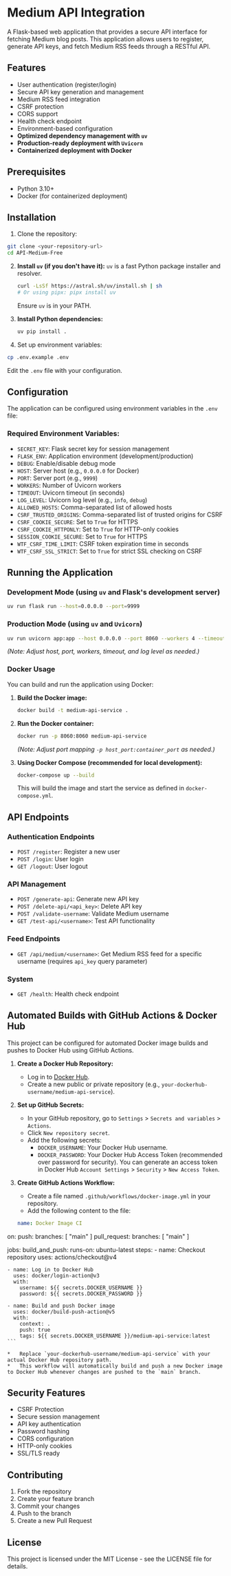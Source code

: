 # Medium API Integration

A Flask-based web application that provides a secure API interface for fetching Medium blog posts. This application allows users to register, generate API keys, and fetch Medium RSS feeds through a RESTful API.

## Features

- User authentication (register/login)
- Secure API key generation and management
- Medium RSS feed integration
- CSRF protection
- CORS support
- Health check endpoint
- Environment-based configuration
- **Optimized dependency management with `uv`**
- **Production-ready deployment with `Uvicorn`**
- **Containerized deployment with Docker**

## Prerequisites

- Python 3.10+
- Docker (for containerized deployment)

## Installation

1. Clone the repository:
```bash
git clone <your-repository-url>
cd API-Medium-Free
```

2. **Install `uv` (if you don't have it):**
   `uv` is a fast Python package installer and resolver.
   ```bash
   curl -LsSf https://astral.sh/uv/install.sh | sh
   # Or using pipx: pipx install uv
   ```
   Ensure `uv` is in your PATH.

3. **Install Python dependencies:**
   ```bash
   uv pip install .
   ```

4. Set up environment variables:
```bash
cp .env.example .env
```
Edit the `.env` file with your configuration.

## Configuration

The application can be configured using environment variables in the `.env` file:

### Required Environment Variables:
- `SECRET_KEY`: Flask secret key for session management
- `FLASK_ENV`: Application environment (development/production)
- `DEBUG`: Enable/disable debug mode
- `HOST`: Server host (e.g., `0.0.0.0` for Docker)
- `PORT`: Server port (e.g., `9999`)
- `WORKERS`: Number of Uvicorn workers
- `TIMEOUT`: Uvicorn timeout (in seconds)
- `LOG_LEVEL`: Uvicorn log level (e.g., `info`, `debug`)
- `ALLOWED_HOSTS`: Comma-separated list of allowed hosts
- `CSRF_TRUSTED_ORIGINS`: Comma-separated list of trusted origins for CSRF
- `CSRF_COOKIE_SECURE`: Set to `True` for HTTPS
- `CSRF_COOKIE_HTTPONLY`: Set to `True` for HTTP-only cookies
- `SESSION_COOKIE_SECURE`: Set to `True` for HTTPS
- `WTF_CSRF_TIME_LIMIT`: CSRF token expiration time in seconds
- `WTF_CSRF_SSL_STRICT`: Set to `True` for strict SSL checking on CSRF

## Running the Application

### Development Mode (using `uv` and Flask's development server)
```bash
uv run flask run --host=0.0.0.0 --port=9999
```

### Production Mode (using `uv` and `Uvicorn`)
```bash
uv run uvicorn app:app --host 0.0.0.0 --port 8060 --workers 4 --timeout-keep-alive 60 --log-level info
```
*(Note: Adjust host, port, workers, timeout, and log level as needed.)*

### Docker Usage

You can build and run the application using Docker:

1.  **Build the Docker image:**
    ```bash
    docker build -t medium-api-service .
    ```
2.  **Run the Docker container:**
    ```bash
    docker run -p 8060:8060 medium-api-service
    ```
    *(Note: Adjust port mapping `-p host_port:container_port` as needed.)*

3.  **Using Docker Compose (recommended for local development):**
    ```bash
    docker-compose up --build
    ```
    This will build the image and start the service as defined in `docker-compose.yml`.

## API Endpoints

### Authentication Endpoints
- `POST /register`: Register a new user
- `POST /login`: User login
- `GET /logout`: User logout

### API Management
- `POST /generate-api`: Generate new API key
- `POST /delete-api/<api_key>`: Delete API key
- `POST /validate-username`: Validate Medium username
- `GET /test-api/<username>`: Test API functionality

### Feed Endpoints
- `GET /api/medium/<username>`: Get Medium RSS feed for a specific username (requires `api_key` query parameter)

### System
- `GET /health`: Health check endpoint

## Automated Builds with GitHub Actions & Docker Hub

This project can be configured for automated Docker image builds and pushes to Docker Hub using GitHub Actions.

1.  **Create a Docker Hub Repository:**
    *   Log in to [Docker Hub](https://hub.docker.com/).
    *   Create a new public or private repository (e.g., `your-dockerhub-username/medium-api-service`).

2.  **Set up GitHub Secrets:**
    *   In your GitHub repository, go to `Settings` > `Secrets and variables` > `Actions`.
    *   Click `New repository secret`.
    *   Add the following secrets:
        *   `DOCKER_USERNAME`: Your Docker Hub username.
        *   `DOCKER_PASSWORD`: Your Docker Hub Access Token (recommended over password for security). You can generate an access token in Docker Hub `Account Settings` > `Security` > `New Access Token`.

3.  **Create GitHub Actions Workflow:**
    *   Create a file named `.github/workflows/docker-image.yml` in your repository.
    *   Add the following content to the file:

    ```yaml
    name: Docker Image CI

on:
  push:
    branches: [ "main" ]
  pull_request:
    branches: [ "main" ]

jobs:
  build_and_push:
    runs-on: ubuntu-latest
    steps:
    - name: Checkout repository
      uses: actions/checkout@v4

    - name: Log in to Docker Hub
      uses: docker/login-action@v3
      with:
        username: ${{ secrets.DOCKER_USERNAME }}
        password: ${{ secrets.DOCKER_PASSWORD }}

    - name: Build and push Docker image
      uses: docker/build-push-action@v5
      with:
        context: .
        push: true
        tags: ${{ secrets.DOCKER_USERNAME }}/medium-api-service:latest
    ```

    *   Replace `your-dockerhub-username/medium-api-service` with your actual Docker Hub repository path.
    *   This workflow will automatically build and push a new Docker image to Docker Hub whenever changes are pushed to the `main` branch.

## Security Features

- CSRF Protection
- Secure session management
- API key authentication
- Password hashing
- CORS configuration
- HTTP-only cookies
- SSL/TLS ready

## Contributing

1. Fork the repository
2. Create your feature branch
3. Commit your changes
4. Push to the branch
5. Create a new Pull Request

## License

This project is licensed under the MIT License - see the LICENSE file for details.